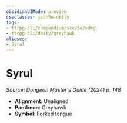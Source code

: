 ```yaml
---
obsidianUIMode: preview
cssclasses: json5e-deity
tags:
- ttrpg-cli/compendium/src/5e/xdmg
- ttrpg-cli/deity/greyhawk
aliases: 
- Syrul
---
```

# Syrul
*Source: Dungeon Master's Guide (2024) p. 148* 

- **Alignment**: Unaligned
- **Pantheon**: Greyhawk
- **Symbol**: Forked tongue